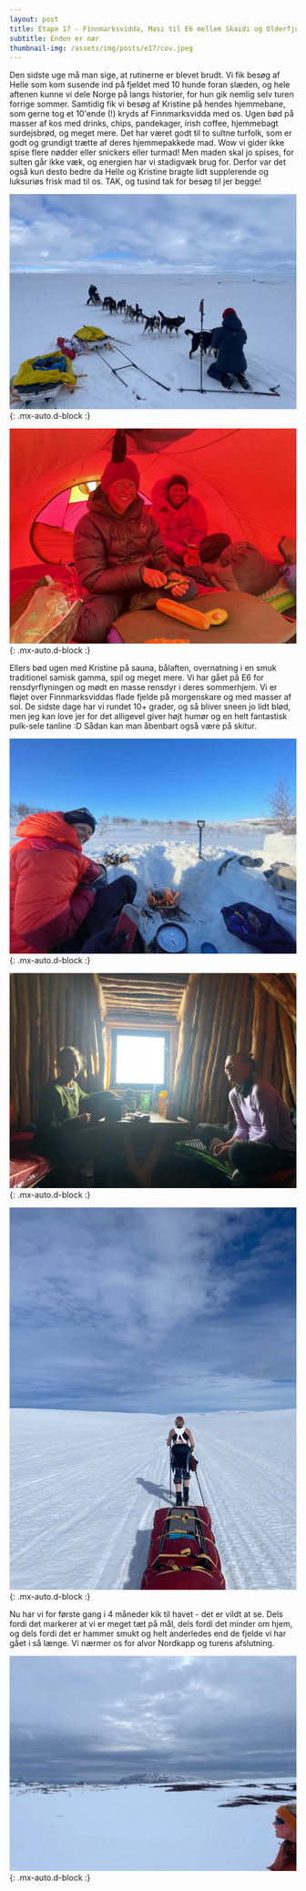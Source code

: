 ```yaml
---
layout: post
title: Etape 17 - Finnmarksvidda, Masi til E6 mellem Skaidi og Olderfjord
subtitle: Enden er nær
thumbnail-img: /assets/img/posts/e17/cov.jpeg
---
```


Den sidste uge må man sige, at rutinerne er blevet brudt. Vi fik besøg af Helle som kom susende ind på fjeldet med 10 hunde foran slæden, og hele aftenen kunne vi dele Norge på langs historier, for hun gik nemlig selv turen forrige sommer. Samtidig fik vi besøg af Kristine på hendes hjemmebane, som gerne tog et 10'ende (!) kryds af Finnmarksvidda med os. Ugen bød på masser af kos med drinks, chips, pandekager, irish coffee,  hjemmebagt surdejsbrød, og meget mere. Det har været godt til to sultne turfolk, som er godt og grundigt trætte af deres hjemmepakkede mad. Wow vi gider ikke spise flere nødder eller snickers eller turmad! Men maden skal jo spises, for sulten går ikke væk, og energien har vi stadigvæk brug for. Derfor var det også kun desto bedre da Helle og Kristine bragte lidt supplerende og luksuriøs frisk mad til os. TAK, og tusind tak for besøg til jer begge!

![Hunde](/assets/img/posts/e17/cov.jpeg){: .mx-auto.d-block :}

![Frisk mad](/assets/img/posts/e17/2.jpeg){: .mx-auto.d-block :}


Ellers bød ugen med Kristine på sauna, bålaften, overnatning i en smuk traditionel samisk gamma, spil og meget mere. Vi har gået på E6 for rensdyrflyningen og mødt en masse rensdyr i deres sommerhjem. Vi er fløjet over Finnmarksviddas flade fjelde på morgenskare og med masser af sol. De sidste dage har vi rundet 10+ grader, og så bliver sneen jo lidt blød, men jeg kan love jer for det alligevel giver højt humør og en helt fantastisk pulk-sele tanline :D Sådan kan man åbenbart også være på skitur. 

![Bål](/assets/img/posts/e17/3.jpeg){: .mx-auto.d-block :}

![Gamma](/assets/img/posts/e17/4.jpeg){: .mx-auto.d-block :}

![Tan](/assets/img/posts/e17/5.jpeg){: .mx-auto.d-block :}

Nu har vi for første gang i 4 måneder kik til havet - det er vildt at se. Dels fordi det markerer at vi er meget tæt på mål, dels fordi det minder om hjem, og dels fordi det er hammer smukt og helt anderledes end de fjelde vi har gået i så længe. Vi nærmer os for alvor Nordkapp og turens afslutning.


![Vand](/assets/img/posts/e17/6.jpeg){: .mx-auto.d-block :}

